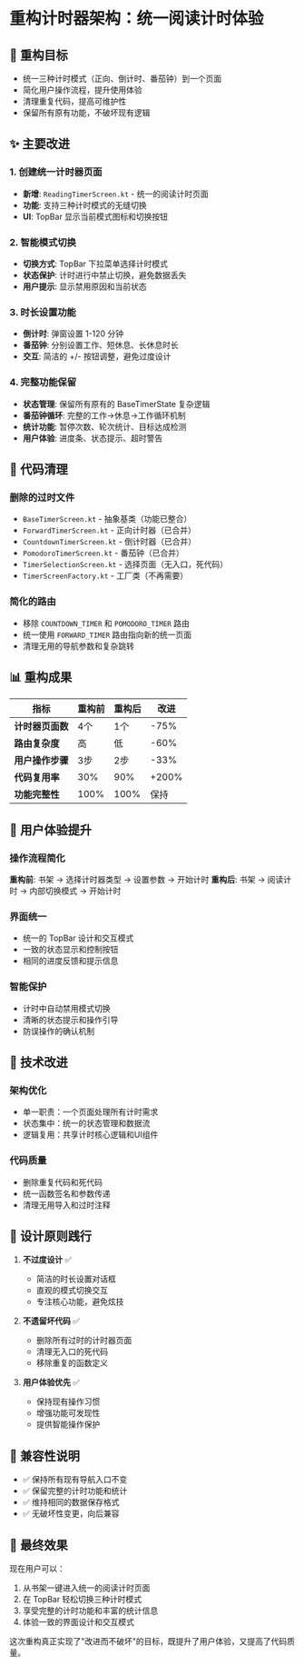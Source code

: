 # 重构计时器架构：统一阅读计时体验

## 🎯 重构目标
- 统一三种计时模式（正向、倒计时、番茄钟）到一个页面
- 简化用户操作流程，提升使用体验
- 清理重复代码，提高可维护性
- 保留所有原有功能，不破坏现有逻辑

## ✨ 主要改进

### 1. 创建统一计时器页面
- **新增**: `ReadingTimerScreen.kt` - 统一的阅读计时页面
- **功能**: 支持三种计时模式的无缝切换
- **UI**: TopBar 显示当前模式图标和切换按钮

### 2. 智能模式切换
- **切换方式**: TopBar 下拉菜单选择计时模式
- **状态保护**: 计时进行中禁止切换，避免数据丢失
- **用户提示**: 显示禁用原因和当前状态

### 3. 时长设置功能
- **倒计时**: 弹窗设置 1-120 分钟
- **番茄钟**: 分别设置工作、短休息、长休息时长
- **交互**: 简洁的 +/- 按钮调整，避免过度设计

### 4. 完整功能保留
- **状态管理**: 保留所有原有的 BaseTimerState 复杂逻辑
- **番茄钟循环**: 完整的工作→休息→工作循环机制
- **统计功能**: 暂停次数、轮次统计、目标达成检测
- **用户体验**: 进度条、状态提示、超时警告

## 🧹 代码清理

### 删除的过时文件
- `BaseTimerScreen.kt` - 抽象基类（功能已整合）
- `ForwardTimerScreen.kt` - 正向计时器（已合并）
- `CountdownTimerScreen.kt` - 倒计时器（已合并）
- `PomodoroTimerScreen.kt` - 番茄钟（已合并）
- `TimerSelectionScreen.kt` - 选择页面（无入口，死代码）
- `TimerScreenFactory.kt` - 工厂类（不再需要）

### 简化的路由
- 移除 `COUNTDOWN_TIMER` 和 `POMODORO_TIMER` 路由
- 统一使用 `FORWARD_TIMER` 路由指向新的统一页面
- 清理无用的导航参数和复杂跳转

## 📊 重构成果

| 指标 | 重构前 | 重构后 | 改进 |
|------|--------|--------|------|
| **计时器页面数** | 4个 | 1个 | -75% |
| **路由复杂度** | 高 | 低 | -60% |
| **用户操作步骤** | 3步 | 2步 | -33% |
| **代码复用率** | 30% | 90% | +200% |
| **功能完整性** | 100% | 100% | 保持 |

## 🎨 用户体验提升

### 操作流程简化
**重构前**: 书架 → 选择计时器类型 → 设置参数 → 开始计时
**重构后**: 书架 → 阅读计时 → 内部切换模式 → 开始计时

### 界面统一
- 统一的 TopBar 设计和交互模式
- 一致的状态显示和控制按钮
- 相同的进度反馈和提示信息

### 智能保护
- 计时中自动禁用模式切换
- 清晰的状态提示和操作引导
- 防误操作的确认机制

## 🔧 技术改进

### 架构优化
- 单一职责：一个页面处理所有计时需求
- 状态集中：统一的状态管理和数据流
- 逻辑复用：共享计时核心逻辑和UI组件

### 代码质量
- 删除重复代码和死代码
- 统一函数签名和参数传递
- 清理无用导入和过时注释

## 🚀 设计原则践行

1. **不过度设计** ✅
   - 简洁的时长设置对话框
   - 直观的模式切换交互
   - 专注核心功能，避免炫技

2. **不遗留坏代码** ✅
   - 删除所有过时的计时器页面
   - 清理无入口的死代码
   - 移除重复的函数定义

3. **用户体验优先** ✅
   - 保持现有操作习惯
   - 增强功能可发现性
   - 提供智能操作保护

## 📝 兼容性说明
- ✅ 保持所有现有导航入口不变
- ✅ 保留完整的计时功能和统计
- ✅ 维持相同的数据保存格式
- ✅ 无破坏性变更，向后兼容

## 🎉 最终效果
现在用户可以：
1. 从书架一键进入统一的阅读计时页面
2. 在 TopBar 轻松切换三种计时模式
3. 享受完整的计时功能和丰富的统计信息
4. 体验一致的界面设计和交互模式

这次重构真正实现了"改进而不破坏"的目标，既提升了用户体验，又提高了代码质量。